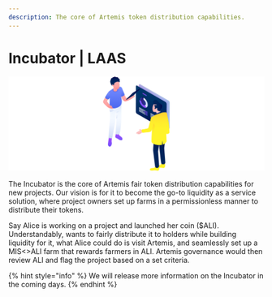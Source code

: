 ```yaml
---
description: The core of Artemis token distribution capabilities.
---
```


# Incubator | LAAS

![](<../../.gitbook/assets/Group 3005.png>)

The Incubator is the core of Artemis fair token distribution capabilities for new projects. Our vision is for it to become the go-to liquidity as a service solution, where project owners set up farms in a permissionless manner to distribute their tokens. 

Say Alice is working on a project and launched her coin ($ALI). Understandably, wants to fairly distribute it to holders while building liquidity for it, what Alice could do is visit Artemis, and seamlessly set up a MIS<>ALI farm that rewards farmers in ALI. Artemis governance would then review ALI and flag the project based on a set criteria.

{% hint style="info" %}
We will release more information on the Incubator in the coming days.
{% endhint %}
